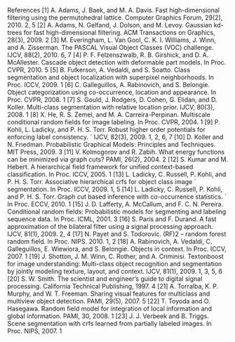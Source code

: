 References
[1] A. Adams, J. Baek, and M. A. Davis. Fast high-dimensional filtering using the permutohedral lattice. Computer Graphics Forum, 29(2), 2010. 2, 5
[2] A. Adams, N. Gelfand, J. Dolson, and M. Levoy. Gaussian kd-trees for fast high-dimensional filtering. ACM Transactions on Graphics, 28(3), 2009. 2
[3] M. Everingham, L. Van Gool, C. K. I. Williams, J. Winn, and A. Zisserman. The PASCAL Visual Object Classes (VOC) challenge. IJCV, 88(2), 2010. 6, 7
[4] P. F. Felzenszwalb, R. B. Girshick, and D. A. McAllester. Cascade object detection with deformable part models. In Proc. CVPR, 2010. 5
[5] B. Fulkerson, A. Vedaldi, and S. Soatto. Class segmentation and object localization with superpixel neighborhoods. In Proc. ICCV, 2009. 1
[6] C. Galleguillos, A. Rabinovich, and S. Belongie. Object categorization using co-occurrence, location and appearance. In Proc. CVPR, 2008. 1
[7] S. Gould, J. Rodgers, D. Cohen, G. Elidan, and D. Koller. Multi-class segmentation with relative location prior. IJCV, 80(3), 2008. 1
[8] X. He, R. S. Zemel, and M. A. Carreira-Perpinan. Multiscale conditional random fields for image labeling. In Proc. CVPR, 2004. 1
[9] P. Kohli, L. Ladicky, and P. H. S. Torr. Robust higher order potentials for enforcing label consistency. ´ IJCV, 82(3), 2009. 1, 2, 6, 7
[10] D. Koller and N. Friedman. Probabilistic Graphical Models: Principles and Techniques. MIT Press, 2009. 3
[11] V. Kolmogorov and R. Zabih. What energy functions can be minimized via graph cuts? PAMI, 26(2), 2004. 2
[12] S. Kumar and M. Hebert. A hierarchical field framework for unified context-based classification. In Proc. ICCV, 2005. 1
[13] L. Ladicky, C. Russell, P. Kohli, and P. H. S. Torr. Associative hierarchical crfs for object class image ´ segmentation. In Proc. ICCV, 2009. 1, 5
[14] L. Ladicky, C. Russell, P. Kohli, and P. H. S. Torr. Graph cut based inference with co-occurrence statistics. ´ In Proc. ECCV, 2010. 1
[15] J. D. Lafferty, A. McCallum, and F. C. N. Pereira. Conditional random fields: Probabilistic models for segmenting and labeling sequence data. In Proc. ICML, 2001. 3
[16] S. Paris and F. Durand. A fast approximation of the bilateral filter using a signal processing approach. IJCV, 81(1), 2009. 2, 4
[17] N. Payet and S. Todorovic. (RF)2 – random forest random field. In Proc. NIPS. 2010. 1, 2
[18] A. Rabinovich, A. Vedaldi, C. Galleguillos, E. Wiewiora, and S. Belongie. Objects in context. In Proc. ICCV, 2007. 1
[19] J. Shotton, J. M. Winn, C. Rother, and A. Criminisi. Textonboost for image understanding: Multi-class object recognition and segmentation by jointly modeling texture, layout, and context. IJCV, 81(1), 2009. 1, 3, 5, 6
[20] S. W. Smith. The scientist and engineer’s guide to digital signal processing. California Technical Publishing, 1997. 4
[21] A. Torralba, K. P. Murphy, and W. T. Freeman. Sharing visual features for multiclass and multiview object detection. PAMI, 29(5), 2007. 5
[22] T. Toyoda and O. Hasegawa. Random field model for integration of local information and global information. PAMI, 30, 2008. 1
[23] J. J. Verbeek and B. Triggs. Scene segmentation with crfs learned from partially labeled images. In Proc. NIPS, 2007. 1
